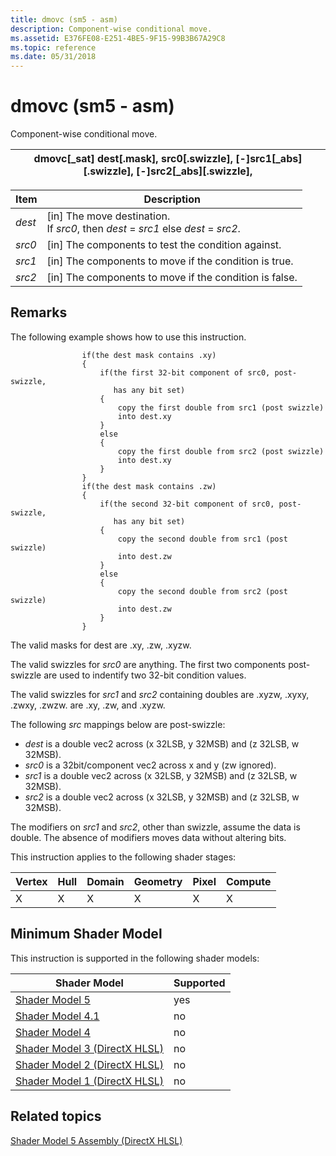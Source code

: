 ```yaml
---
title: dmovc (sm5 - asm)
description: Component-wise conditional move.
ms.assetid: E376FE08-E251-4BE5-9F15-99B3B67A29C8
ms.topic: reference
ms.date: 05/31/2018
---
```


# dmovc (sm5 - asm)

Component-wise conditional move.



| dmovc\[\_sat\] dest\[.mask\], src0\[.swizzle\], \[-\]src1\[\_abs\]\[.swizzle\], \[-\]src2\[\_abs\]\[.swizzle\], |
|-----------------------------------------------------------------------------------------------------------------|



 



| Item                                                            | Description                                                                                              |
|-----------------------------------------------------------------|----------------------------------------------------------------------------------------------------------|
| <span id="dest"></span><span id="DEST"></span>*dest*<br/> | \[in\] The move destination.<br/> If *src0*, then *dest* = *src1* else *dest* = *src2*.<br/> |
| <span id="src0"></span><span id="SRC0"></span>*src0*<br/> | \[in\] The components to test the condition against.<br/>                                          |
| <span id="src1"></span><span id="SRC1"></span>*src1*<br/> | \[in\] The components to move if the condition is true.<br/>                                       |
| <span id="src2"></span><span id="SRC2"></span>*src2*<br/> | \[in\] The components to move if the condition is false.<br/>                                      |



 

## Remarks

The following example shows how to use this instruction.

``` syntax
                if(the dest mask contains .xy)
                {
                    if(the first 32-bit component of src0, post-swizzle, 
                       has any bit set)
                    {
                        copy the first double from src1 (post swizzle)
                        into dest.xy
                    }
                    else
                    {
                        copy the first double from src2 (post swizzle)
                        into dest.xy
                    }
                }
                if(the dest mask contains .zw)
                {
                    if(the second 32-bit component of src0, post-swizzle, 
                       has any bit set)
                    {
                        copy the second double from src1 (post swizzle)
                        into dest.zw
                    }
                    else
                    {
                        copy the second double from src2 (post swizzle)
                        into dest.zw
                    }
                }
```

The valid masks for dest are .xy, .zw, .xyzw.

The valid swizzles for *src0* are anything. The first two components post-swizzle are used to indentify two 32-bit condition values.

The valid swizzles for *src1* and *src2* containing doubles are .xyzw, .xyxy, .zwxy, .zwzw. are .xy, .zw, and .xyzw.

The following *src* mappings below are post-swizzle:

-   *dest* is a double vec2 across (x 32LSB, y 32MSB) and (z 32LSB, w 32MSB).
-   *src0* is a 32bit/component vec2 across x and y (zw ignored).
-   *src1* is a double vec2 across (x 32LSB, y 32MSB) and (z 32LSB, w 32MSB).
-   *src2* is a double vec2 across (x 32LSB, y 32MSB) and (z 32LSB, w 32MSB).

The modifiers on *src1* and *src2*, other than swizzle, assume the data is double. The absence of modifiers moves data without altering bits.

This instruction applies to the following shader stages:



| Vertex | Hull | Domain | Geometry | Pixel | Compute |
|--------|------|--------|----------|-------|---------|
| X      | X    | X      | X        | X     | X       |



 

## Minimum Shader Model

This instruction is supported in the following shader models:



| Shader Model                                              | Supported |
|-----------------------------------------------------------|-----------|
| [Shader Model 5](d3d11-graphics-reference-sm5.md)        | yes       |
| [Shader Model 4.1](dx-graphics-hlsl-sm4.md)              | no        |
| [Shader Model 4](dx-graphics-hlsl-sm4.md)                | no        |
| [Shader Model 3 (DirectX HLSL)](dx-graphics-hlsl-sm3.md) | no        |
| [Shader Model 2 (DirectX HLSL)](dx-graphics-hlsl-sm2.md) | no        |
| [Shader Model 1 (DirectX HLSL)](dx-graphics-hlsl-sm1.md) | no        |



 

## Related topics

<dl> <dt>

[Shader Model 5 Assembly (DirectX HLSL)](shader-model-5-assembly--directx-hlsl-.md)
</dt> </dl>

 

 





